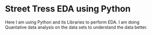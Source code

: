 # Street Tress EDA using Python

Here I am using Python and its Libraries to perform EDA. I am doing Quantative data analysis on the data sets to understand the data better.
